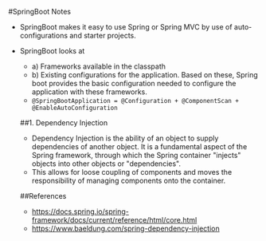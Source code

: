 #SpringBoot Notes
- SpringBoot makes it easy to use Spring or Spring MVC by use of auto-configurations and starter projects.
- SpringBoot looks at
    - a) Frameworks available in the classpath
    - b) Existing configurations for the application. Based on these, Spring boot provides the basic configuration needed to configure the application with these frameworks.
    - `@SpringBootApplication = @Configuration + @ComponentScan + @EnableAutoConfiguration`

    ##1. Dependency Injection
    - Dependency Injection is the ability of an object to supply dependencies of another object. It is a fundamental aspect of the Spring framework, through which the Spring container "injects" objects into other objects or "dependencies".
    - This allows for loose coupling of components and moves the responsibility of managing components onto the container.
    

    ##References
    - https://docs.spring.io/spring-framework/docs/current/reference/html/core.html
    - https://www.baeldung.com/spring-dependency-injection
    